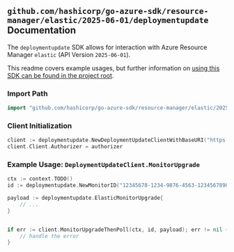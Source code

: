
## `github.com/hashicorp/go-azure-sdk/resource-manager/elastic/2025-06-01/deploymentupdate` Documentation

The `deploymentupdate` SDK allows for interaction with Azure Resource Manager `elastic` (API Version `2025-06-01`).

This readme covers example usages, but further information on [using this SDK can be found in the project root](https://github.com/hashicorp/go-azure-sdk/tree/main/docs).

### Import Path

```go
import "github.com/hashicorp/go-azure-sdk/resource-manager/elastic/2025-06-01/deploymentupdate"
```


### Client Initialization

```go
client := deploymentupdate.NewDeploymentUpdateClientWithBaseURI("https://management.azure.com")
client.Client.Authorizer = authorizer
```


### Example Usage: `DeploymentUpdateClient.MonitorUpgrade`

```go
ctx := context.TODO()
id := deploymentupdate.NewMonitorID("12345678-1234-9876-4563-123456789012", "example-resource-group", "monitorName")

payload := deploymentupdate.ElasticMonitorUpgrade{
	// ...
}


if err := client.MonitorUpgradeThenPoll(ctx, id, payload); err != nil {
	// handle the error
}
```
